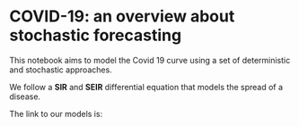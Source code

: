 # COVID-19: an overview about stochastic forecasting 

This notebook aims to model the Covid 19 curve using a set of deterministic and stochastic approaches. 

We follow a **SIR** and **SEIR** differential equation that models the spread of a disease.

The link to our models is:

